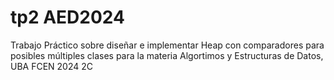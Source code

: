 # tp2 AED2024
Trabajo Práctico sobre diseñar e implementar Heap con comparadores para posibles múltiples clases para la materia Algortimos y Estructuras de Datos, UBA FCEN 2024 2C
